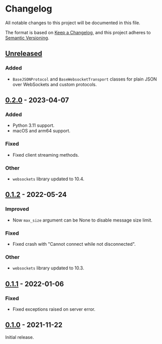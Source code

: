 # Changelog

All notable changes to this project will be documented in this file.

The format is based on [Keep a Changelog], and this project adheres to [Semantic Versioning].

## [Unreleased]

### Added

- `BaseJSONProtocol` and `BaseWebsocketTransport` classes for plain JSON over WebSockets and custom protocols.

## [0.2.0] - 2023-04-07

### Added

- Python 3.11 support.
- macOS and arm64 support.

### Fixed

- Fixed client streaming methods.

### Other

- `websockets` library updated to 10.4.

## [0.1.2] - 2022-05-24

### Improved

- Now `max_size` argument can be None to disable message size limit. 

### Fixed

- Fixed crash with "Cannot connect while not disconnected".

### Other

- `websockets` library updated to 10.3.

## [0.1.1] - 2022-01-06

### Fixed

- Fixed exceptions raised on server error.

## [0.1.0] - 2021-11-22

Initial release.

<!-- Links -->
[keep a changelog]: https://keepachangelog.com/en/1.0.0/
[semantic versioning]: https://semver.org/spec/v2.0.0.html

<!-- Versions -->
[Unreleased]: https://github.com/dipdup-io/dipdup/compare/0.2.0...HEAD
[0.2.0]: https://github.com/dipdup-io/dipdup/compare/0.1.2...0.2.0
[0.1.2]: https://github.com/dipdup-io/dipdup/compare/0.1.1...0.1.2
[0.1.1]: https://github.com/dipdup-io/dipdup/compare/0.1.0...0.1.1
[0.1.0]: https://github.com/dipdup-io/dipdup/releases/tag/0.1.0
